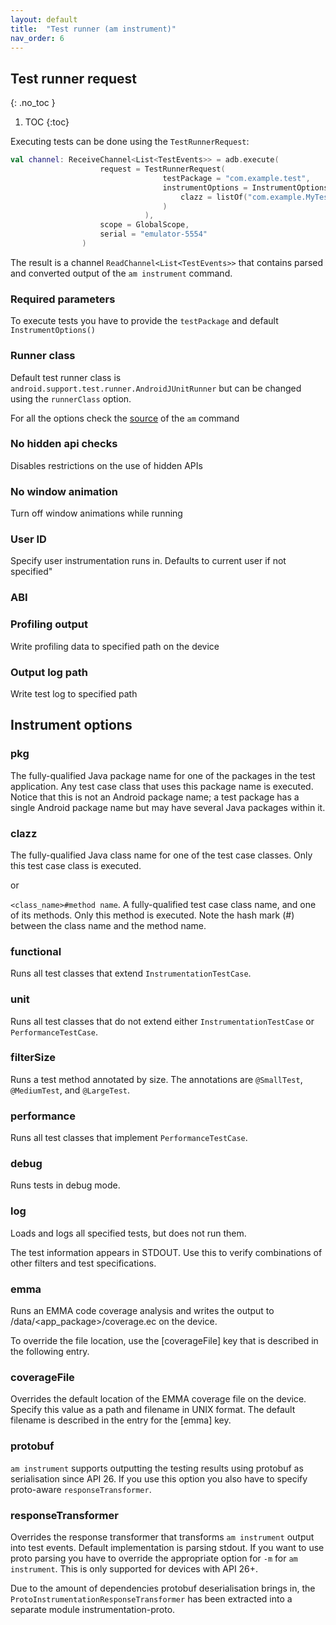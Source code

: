 ```yaml
---
layout: default
title:  "Test runner (am instrument)"
nav_order: 6
---
```


## Test runner request
{: .no_toc }

1. TOC
{:toc}


Executing tests can be done using the `TestRunnerRequest`:

```kotlin
val channel: ReceiveChannel<List<TestEvents>> = adb.execute(
                    request = TestRunnerRequest(
                                  testPackage = "com.example.test",
                                  instrumentOptions = InstrumentOptions(
                                      clazz = listOf("com.example.MyTest")
                                  )
                              ),
                    scope = GlobalScope,
                    serial = "emulator-5554"
                )

```

The result is a channel `ReadChannel<List<TestEvents>>` that contains parsed and converted output of the `am instrument` command.

### Required parameters
To execute tests you have to provide the `testPackage` and default `InstrumentOptions()`

### Runner class
Default test runner class is `android.support.test.runner.AndroidJUnitRunner` but can be changed using the `runnerClass` option. 

For all the options check the
 [source](https://android.googlesource.com/platform/frameworks/base/+/master/cmds/am/src/com/android/commands/am/Am.java#155) of the `am`
  command

### No hidden api checks
Disables restrictions on the use of hidden APIs

### No window animation
Turn off window animations while running

### User ID
Specify user instrumentation runs in. Defaults to current user if not specified"

### ABI

### Profiling output
Write profiling data to specified path on the device

### Output log path
Write test log to specified path  
  
## Instrument options

### pkg 
The fully-qualified Java package name for one of the packages in the test application.
Any test case class that uses this package name is executed.
Notice that this is not an Android package name;
a test package has a single Android package name but may have several Java packages within it.

### clazz
The fully-qualified Java class name for one of the test case classes. Only this test case class is executed.

or

`<class_name>#method name`.  A fully-qualified test case class name, and one of its methods.
Only this method is executed.
Note the hash mark (#) between the class name and the method name.


### functional 
Runs all test classes that extend `InstrumentationTestCase`.

### unit 
Runs all test classes that do not extend either `InstrumentationTestCase` or `PerformanceTestCase`.

### filterSize
Runs a test method annotated by size. The annotations are `@SmallTest`, `@MediumTest`, and `@LargeTest`.

### performance
Runs all test classes that implement `PerformanceTestCase`.

### debug 
Runs tests in debug mode.

### log 
Loads and logs all specified tests, but does not run them.

The test information appears in STDOUT. Use this to verify combinations of other filters and test specifications.

### emma

Runs an EMMA code coverage analysis and writes the output to /data/<app_package>/coverage.ec on the device.

To override the file location, use the [coverageFile] key that is described in the following entry.

### coverageFile

Overrides the default location of the EMMA coverage file on the device.
Specify this value as a path and filename in UNIX format. The default filename is described in the entry for the [emma] key.

### protobuf

`am instrument` supports outputting the testing results using protobuf as serialisation since API 26. If you use this option you also have
to specify proto-aware `responseTransformer`.

### responseTransformer

Overrides the response transformer that transforms `am instrument` output into test events. Default implementation is parsing stdout.
If you want to use proto parsing you have to override the appropriate option for `-m` for `am instrument`. This is only supported for
devices with API 26+.

Due to the amount of dependencies protobuf deserialisation brings in, the `ProtoInstrumentationResponseTransformer` has been extracted into
a separate module instrumentation-proto.

